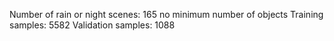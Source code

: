 Number of rain or night scenes: 165
no minimum number of objects
Training samples: 5582
Validation samples: 1088